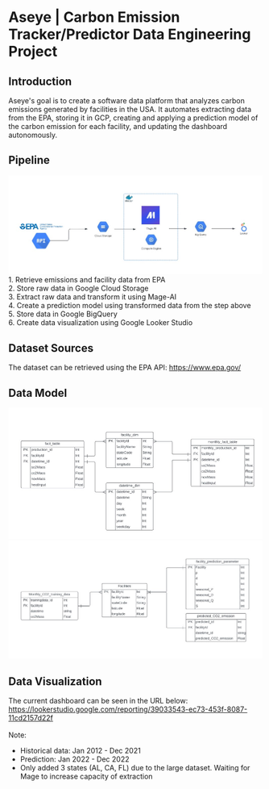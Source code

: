 # Aseye | Carbon Emission Tracker/Predictor Data Engineering Project

## Introduction

Aseye's goal is to create a software data platform that analyzes carbon emissions generated by facilities in the USA. It automates extracting data from the EPA, storing it in GCP, creating and applying a prediction model of the carbon emission for each facility, and updating the dashboard autonomously.

## Pipeline 
<img src="images/flowchart.jpg">
1. Retrieve emissions and facility data from EPA <br> 
2. Store raw data in Google Cloud Storage <br> 
3. Extract raw data and transform it using Mage-AI <br> 
4. Create a prediction model using transformed data from the step above <br> 
5. Store data in Google BigQuery <br> 
6. Create data visualization using Google Looker Studio


## Dataset Sources
The dataset can be retrieved using the EPA API: https://www.epa.gov/ 

## Data Model
<img src="images/data_model.jpg">
<img src="images/data_model_predictions.jpg">

## Data Visualization
The current dashboard can be seen in the URL below: <br> 
https://lookerstudio.google.com/reporting/39033543-ec73-453f-8087-11cd2157d22f <br> 
<br> 
Note: <br> 
- Historical data: Jan 2012 - Dec 2021 <br> 
- Prediction: Jan 2022 - Dec 2022 <br> 
- Only added 3 states (AL, CA, FL) due to the large dataset. Waiting for Mage to increase capacity of extraction
